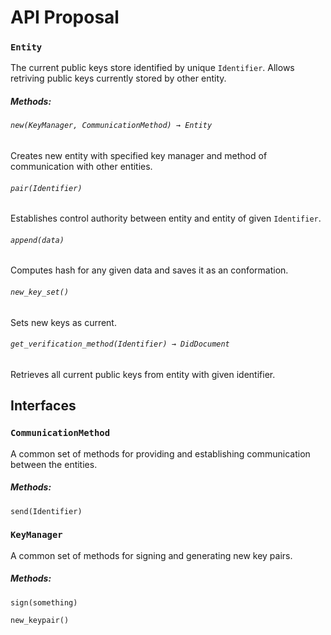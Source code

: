 # API Proposal

### `Entity`
The current public keys store identified by unique `Identifier`. Allows retriving public keys currently stored by other entity.

##### Methods:
###### `new(KeyManager, CommunicationMethod) → Entity`
Creates new entity with specified key manager and method of communication with other entities.

###### `pair(Identifier)`
Establishes control authority between entity and entity of given `Identifier`.

###### `append(data)`
Computes hash for any given data and saves it as an conformation.

###### `new_key_set()`
Sets new keys as current.

###### `get_verification_method(Identifier) → DidDocument`
Retrieves all current public keys from entity with given identifier.

## Interfaces
### `CommunicationMethod`
A common set of methods for providing and establishing communication
between the entities.
##### Methods:
`send(Identifier)`

### `KeyManager`
A common set of methods for signing and generating new key pairs.

##### Methods:
`sign(something)`

`new_keypair()`
 